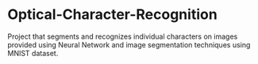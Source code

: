 # Optical-Character-Recognition

Project that segments and recognizes individual characters on images provided using Neural Network and image segmentation techniques using MNIST dataset. 
